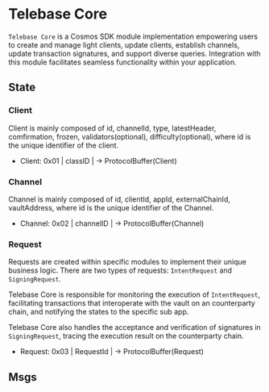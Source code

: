 # Telebase Core

`Telebase Core` is a Cosmos SDK module implementation empowering users to create and manage light clients, update clients, establish channels, update transaction signatures, and support diverse queries. Integration with this module facilitates seamless functionality within your application.


## State

### Client
   
Client is mainly composed of id, channelId, type, latestHeader, comfirmation, frozen, validators(optional), difficulty(optional),  where id is the unique identifier of the client.

- Client: 0x01 | classID | -> ProtocolBuffer(Client)

### Channel
   
Channel is mainly composed of id, clientId, appId, externalChainId, vaultAddress, where id is the unique identifier of the Channel.

- Channel: 0x02 | channelID | -> ProtocolBuffer(Channel)

### Request
   
Requests are created within specific modules to implement their unique business logic. There are two types of requests: `IntentRequest` and `SigningRequest`.

Telebase Core is responsible for monitoring the execution of `IntentRequest`, facilitating transactions that interoperate with the vault on an counterparty chain, and notifying the states to the specific sub app.

Telebase Core also handles the acceptance and verification of signatures in `SigningRequest`, tracing the execution result on the counterparty chain.

- Request: 0x03 | RequestId | -> ProtocolBuffer(Request)

## Msgs

